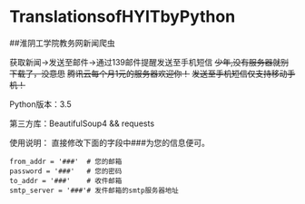 # TranslationsofHYITbyPython

##淮阴工学院教务网新闻爬虫

获取新闻->发送至邮件->通过139邮件提醒发送至手机短信
~~少年,没有服务器就别下载了，没意思~~
~~腾讯云每个月1元的服务器欢迎你！~~
~~发送至手机短信仅支持移动手机！~~

Python版本：3.5

第三方库：BeautifulSoup4 && requests

使用说明：
直接修改下面的字段中###为您的信息便可。

	from_addr = '###'  # 您的邮箱
	password = '###'   # 您的密码
	to_addr = '###'    # 收件邮箱
	smtp_server = '###'# 发件邮箱的smtp服务器地址
